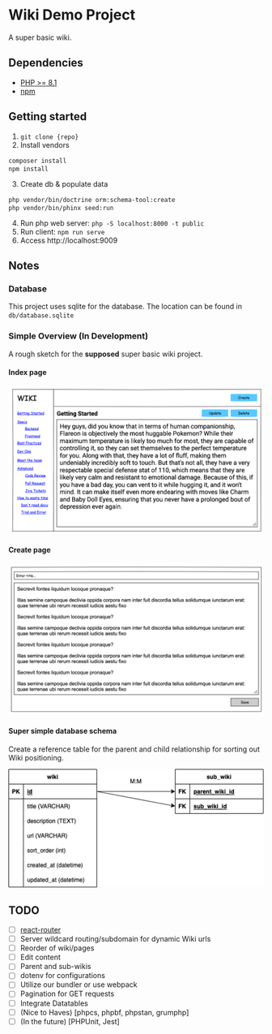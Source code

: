 # Wiki Demo Project

A super basic wiki.

## Dependencies
* [PHP >= 8.1](https://www.php.net/)
* [npm](https://www.npmjs.com/)

## Getting started
1. `git clone {repo}`
2. Install vendors
```
composer install
npm install
```
3. Create db & populate data
```
php vendor/bin/doctrine orm:schema-tool:create
php vendor/bin/phinx seed:run 
```
4. Run php web server:
   `php -S localhost:8000 -t public`
5. Run client:
   `npm run serve`
6. Access http://localhost:9009

## Notes
### Database
This project uses sqlite for the database. The location can be found in `db/database.sqlite`

### Simple Overview (In Development)
A rough sketch for the **supposed** super basic wiki project. 
#### Index page
![index page](docs/index.png)
#### Create page
![create page](docs/create.png)
#### Super simple database schema 
Create a reference table for the parent and child relationship for sorting out Wiki positioning.

![db png](docs/db.png)

## TODO
- [ ] [react-router](https://reactrouter.com/en/main)
- [ ] Server wildcard routing/subdomain for dynamic Wiki urls
- [ ] Reorder of wiki/pages
- [ ] Edit content
- [ ] Parent and sub-wikis
- [ ] dotenv for configurations
- [ ] Utilize our bundler or use webpack 
- [ ] Pagination for GET requests
- [ ] Integrate Datatables
- [ ] \(Nice to Haves) [phpcs, phpbf, phpstan, grumphp]
- [ ] \(In the future) [PHPUnit, Jest]

